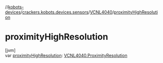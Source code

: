 //[kobots-devices](../../../index.md)/[crackers.kobots.devices.sensors](../index.md)/[VCNL4040](index.md)/[proximityHighResolution](proximity-high-resolution.md)

# proximityHighResolution

[jvm]\
var [proximityHighResolution](proximity-high-resolution.md): [VCNL4040.ProximityResolution](-proximity-resolution/index.md)
